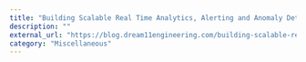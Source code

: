 ```yaml
---
title: "Building Scalable Real Time Analytics, Alerting and Anomaly Detection Architecture at Dream11"
description: ""
external_url: "https://blog.dream11engineering.com/building-scalable-real-time-analytics-alerting-and-anomaly-detection-architecture-at-dream11-e20edec91d33"
category: "Miscellaneous"
---
```

